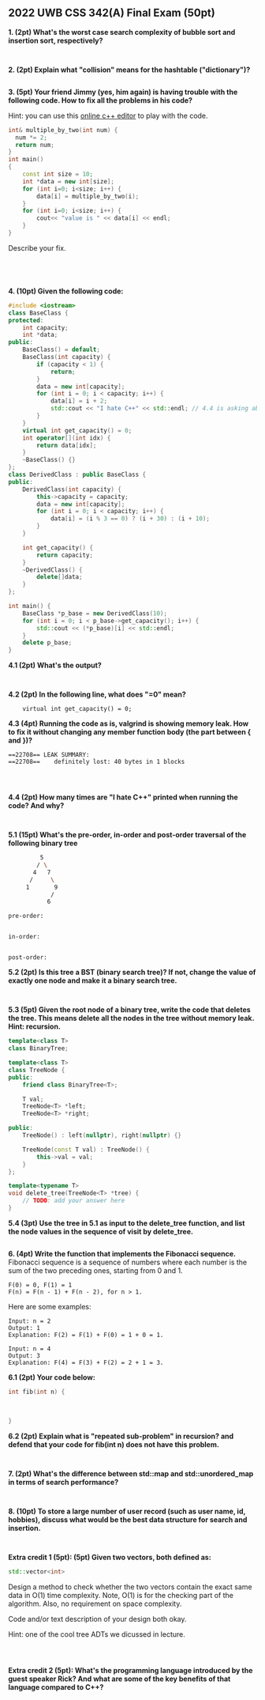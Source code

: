 ## 2022 UWB CSS 342(A) Final Exam (50pt)


**1. (2pt) What's the worst case search complexity of bubble sort and insertion sort, respectively?**
```


```

**2. (2pt) Explain what "collision" means for the hashtable ("dictionary")?** 
```

```

**3. (5pt) Your friend Jimmy (yes, him again) is having trouble with the following code. How to fix all the problems in his code?**

Hint: you can use this [online c++ editor](https://www.onlinegdb.com/online_c++_compiler) to play with the code.

```c++
int& multiple_by_two(int num) {
  num *= 2;  
  return num;
}
int main()
{
    const int size = 10;
    int *data = new int[size];
    for (int i=0; i<size; i++) {
        data[i] = multiple_by_two(i);
    }
    for (int i=0; i<size; i++) {
        cout<< "value is " << data[i] << endl;
    }
}
```

Describe your fix.
```




```

**4. (10pt) Given the following code:**

```c++
#include <iostream>
class BaseClass {
protected:
    int capacity;
    int *data;
public:
    BaseClass() = default;
    BaseClass(int capacity) {
        if (capacity < 1) {
            return;
        }
        data = new int[capacity];
        for (int i = 0; i < capacity; i++) {
            data[i] = i + 2;
            std::cout << "I hate C++" << std::endl; // 4.4 is asking about this line
        }
    }
    virtual int get_capacity() = 0;
    int operator[](int idx) {
        return data[idx];
    }
    ~BaseClass() {}
};
class DerivedClass : public BaseClass {
public:
    DerivedClass(int capacity) {
        this->capacity = capacity;
        data = new int[capacity];
        for (int i = 0; i < capacity; i++) {
            data[i] = (i % 3 == 0) ? (i + 30) : (i + 10);
        }
    }

    int get_capacity() {
        return capacity;
    }
    ~DerivedClass() {
        delete[]data;
    }
};

int main() {
    BaseClass *p_base = new DerivedClass(10);
    for (int i = 0; i < p_base->get_capacity(); i++) {
        std::cout << (*p_base)[i] << std::endl;
    }
    delete p_base;
}
```

**4.1 (2pt) What's the output?**
```


```

**4.2 (2pt) In the following line, what does "=0" mean?**
```
    virtual int get_capacity() = 0;

```

**4.3 (4pt) Running the code as is, valgrind is showing memory leak. How to fix it without changing any member function body (the part between { and })?**
```
==22708== LEAK SUMMARY:
==22708==    definitely lost: 40 bytes in 1 blocks
```

```



```

**4.4 (2pt) How many times are "I hate C++" printed when running the code? And why?**
```


```


**5.1 (15pt) What's the pre-order, in-order and post-order traversal of the following binary tree**
```bash
         5
        / \
       4   7
      /     \
     1       9
            /
           6
```

```
pre-order: 


in-order:


post-order:
```

**5.2 (2pt) Is this tree a BST (binary search tree)? If not, change the value of exactly one node and make it a binary search tree.**
```


```

**5.3 (5pt) Given the root node of a binary tree, write the code that deletes the tree. This means delete all the nodes in the tree without memory leak. Hint: recursion.**
```c++
template<class T>
class BinaryTree;

template<class T>
class TreeNode {
public:
    friend class BinaryTree<T>;

    T val;
    TreeNode<T> *left;
    TreeNode<T> *right;

public:
    TreeNode() : left(nullptr), right(nullptr) {}

    TreeNode(const T val) : TreeNode() {
        this->val = val;
    }
};

template<typename T>
void delete_tree(TreeNode<T> *tree) {
    // TODO: add your answer here
}
```


**5.4 (3pt) Use the tree in 5.1 as input to the delete_tree function, and list the node values in the sequence of visit by delete_tree.**
```

```


**6. (4pt) Write the function that implements the Fibonacci sequence.**
Fibonacci sequence is a sequence of numbers where each number is the sum of the two preceding ones, starting from 0 and 1.
```
F(0) = 0, F(1) = 1
F(n) = F(n - 1) + F(n - 2), for n > 1.
```
Here are some examples:
```
Input: n = 2
Output: 1
Explanation: F(2) = F(1) + F(0) = 1 + 0 = 1.

Input: n = 4
Output: 3
Explanation: F(4) = F(3) + F(2) = 2 + 1 = 3.
```

**6.1 (2pt) Your code below:**
```c++
int fib(int n) {
       
       
       
}
```

**6.2 (2pt) Explain what is "repeated sub-problem" in recursion? and defend that your code for fib(int n) does not have this problem.**
```


```

**7. (2pt) What's the difference between std::map and std::unordered_map in terms of search performance?**
```


```

**8. (10pt) To store a large number of user record (such as user name, id, hobbies), discuss what would be the best data structure for search and insertion.**

```


```

**Extra credit 1 (5pt): (5pt) Given two vectors, both defined as:**
```c++
std::vector<int>
``` 
Design a method to check whether the two vectors contain the exact same data in O(1) time complexity. Note, O(1) is for the checking part of the algorithm. Also, no requirement on space complexity.

Code and/or text description of your design both okay.

Hint: one of the cool tree ADTs we dicussed in lecture.

```



```

**Extra credit 2 (5pt): What's the programming language introduced by the guest speaker Rick? And what are some of the key benefits of that language compared to C++?**
```


```


